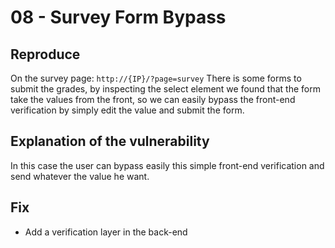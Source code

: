# 08 - Survey Form Bypass

## Reproduce

On the survey page: `http://{IP}/?page=survey`
There is some forms to submit the grades, by inspecting the select element we found that the form take the values from the front, so we can easily bypass the front-end verification by simply edit the value and submit the form.

## Explanation of the vulnerability

In this case the user can bypass easily this simple front-end verification and send whatever the value he want.

## Fix

- Add a verification layer in the back-end
